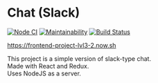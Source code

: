# Chat (Slack)

[![Node CI](https://github.com/paultit/frontend-project-lvl4/workflows/Node%20CI/badge.svg)](https://github.com/paultit/frontend-project-lvl4/actions)
[![Maintainability](https://api.codeclimate.com/v1/badges/7fe6fc82c029f257a44d/maintainability)](https://codeclimate.com/github/paultit/frontend-project-lvl4/maintainability)
[![Build Status](https://travis-ci.org/paultit/frontend-project-lvl4.svg?branch=master)](https://travis-ci.org/paultit/frontend-project-lvl4)

https://frontend-project-lvl3-2.now.sh

This project is a simple version of slack-type chat.   
Made with React and Redux.   
Uses NodeJS as a server.